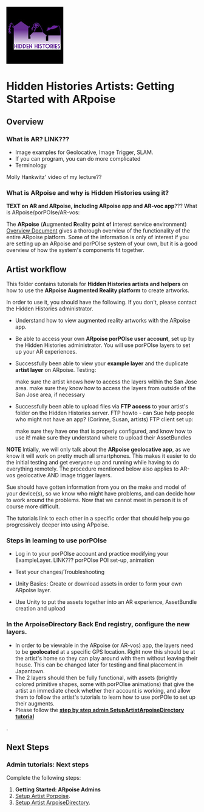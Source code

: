 ![Hidden Histories Logo](/images/hiddenhistories-logo.png)
# Hidden Histories Artists: Getting Started with ARpoise 

## Overview

### What is AR? LINK???

- Image examples for Geolocative, Image Trigger, SLAM.
- If you can program, you can do more complicated
- Terminology

Molly Hankwitz' video of my lecture??

### What is ARpoise and why is Hidden Histories using it?

**TEXT on AR and ARpoise, including ARpoise app and AR-voc app**???
What is ARpoise/porPOIse/AR-vos:

The **ARpoise** (**A**ugmented **R**eality **p**oint **o**f **i**nterest **s**ervice **e**nvironment) [Overview Document](https://github.com/ARPOISE/ARpoise/blob/master/README.md) gives a thorough overview of the functionality of the entire ARpoise platform. Some of the information is only of interest if you are setting up an ARpoise and porPOIse system of your own, but it is  a good overview of how the system's components fit together. 

## Artist workflow

This folder contains tutorials for **Hidden Histories artists and helpers** on how to use the **ARpoise Augmented Reality platform** to create artworks. 

In order to use it, you should have the following. If you don't, please contact the Hidden Histories administrator. 

- Understand how to view augmented reality artworks with the ARpoise app.

- Be able to access your own **ARpoise porPOIse user account**, set up by the Hidden Histories administrator. You will use porPOIse layers to set up your AR experiences.

- Successfully been able to view your **example layer** and the duplicate **artist layer** on ARpoise. Testing:

    make sure the artist knows how to access the layers within the San Jose area.
    make sure they know how to access the layers from outside of the San Jose area, if necessary

- Successfully been able to upload files via **FTP access** to your artist's folder on the Hidden Histories server. FTP howto - can Sue help people who might not have an app? (Corinne, Susan, artists) FTP client set up:

    make sure they have one that is properly configured, and know how to use it!
    make sure they understand where to upload their AssetBundles

**NOTE** Intially, we will only talk about the **ARpoise geolocative app**, as we know it will work on pretty much all smartphones. This makes it easier to do the initial testing and get everyone up and running while having to do everything remotely. The procedure mentioned below also applies to AR-vos geolocative AND image trigger layers.

Sue should have gotten information from you on the make and model of your device(s), so we know who might have problems, and can decide how to work around the problems. Now that we cannot meet in person it is of course more difficult.


The tutorials link to each other in a specific order that should help you go progressively deeper into using APpoise.


### Steps in learning to use porPOIse

- Log in to your porPOIse account and practice modifying your ExampleLayer. LINK??? porPOIse POI set-up, animation

- Test your changes/Troubleshooting

- Unity Basics: Create or download assets in order to form your own ARpoise layer.

- Use Unity to put the assets together into an AR experience, AssetBundle creation and upload



### In the ArpoiseDirectory Back End registry, configure the new layers.
- In order to be viewable in the ARpoise (or AR-vos) app, the layers need to be **geolocated** at a specific GPS location. Right now this should be at the artist's home so they can play around with them without leaving their house. This can be changed later for testing and final placement in Japantown.
- The 2 layers should then be fully functional, with assets (brightly colored primitive shapes, some with porPOIse animations) that give the artist an immediate check whether their account is working, and allow them to follow the artist's tutorials to learn how to use porPOIe to set up their augments.
- Please follow the [**step by step admin SetupArtistArpoiseDirectory tutorial**](SetupArtistArpoiseDirectory.md)

. 

## Next Steps

### Admin tutorials: Next steps
Complete the following steps:

1. **Getting Started: ARpoise Admins**
2. [Setup Artist Porpoise](SetupArtistPorpoise.md).
3. [Setup Artist ArpoiseDirectory](SetupArtistArpoiseDirectory.md).
